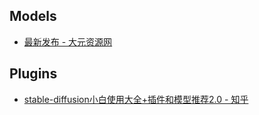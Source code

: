 
## Models

- [最新发布 - 大元资源网](https://chenwenb.com/new?c&c2&c3&c4&t)

## Plugins

- [stable-diffusion小白使用大全+插件和模型推荐2.0 - 知乎](https://zhuanlan.zhihu.com/p/630393846)






